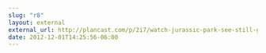 ```yaml
---
slug: "r8"
layout: external
external_url: http://plancast.com/p/2i7/watch-jurassic-park-see-still-good
date: 2012-12-01T14:25:56-06:00
---
```


